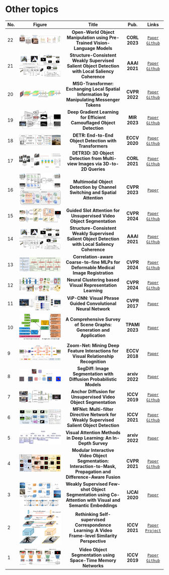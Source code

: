 # Other topics

|No.   |Figure   |Title   |Pub.  |Links|
|-----|:-----:|:-----:|:-----:|:---:|
|22|![bi](IM/MOO.png)|__Open-World Object Manipulation using Pre-Trained Vision-Language Models__|__CORL 2023__|[`Paper`](https://arxiv.org/abs/2303.00905) [`Github`](https://robot-moo.github.io/)|
|21|![bi](IM/SCSOD.png)|__Structure-Consistent Weakly Supervised Salient Object Detection with Local Saliency Coherence__|__AAAI 2021__|[`Paper`](https://cdn.aaai.org/ojs/16434/16434-13-19928-1-2-20210518.pdf) [`Github`](https://github.com/siyueyu/SCWSSOD)|
|20|![bi](IM/MSG.png)|__MSG-Transformer: Exchanging Local Spatial Information by Manipulating Messenger Tokens__|__CVPR 2022__|[`Paper`](https://openaccess.thecvf.com/content/CVPR2022/papers/Fang_MSG-Transformer_Exchanging_Local_Spatial_Information_by_Manipulating_Messenger_Tokens_CVPR_2022_paper.pdf) [`Github`](https://github.com/hustvl/MSG-Transformer)|
|19|![bi](IM/EFF_CAMOUFLAGED.png)|__Deep Gradient Learning for Efficient Camouflaged Object Detection__|__MIR 2023__|[`Paper`](https://arxiv.org/abs/2205.12853) [`Github`](https://github.com/GewelsJI/DGNet)|
|18|![bi](IM/DETR.png)|__DETR: End-to-End Object Detection with Transformers__|__ECCV 2020__|[`Paper`](https://www.ecva.net/papers/eccv_2020/papers_ECCV/papers/123460205.pdf) [`Github`](https://github.com/facebookresearch/detr)|
|17|![bi](IM/3dto2d.png)|__DETR3D: 3D Object Detection from Multi-view Images via 3D-to-2D Queries__|__CORL 2021__|[`Paper`](https://arxiv.org/abs/2110.06922) [`Github`](https://github.com/WangYueFt/detr3d)|
|16|![bi](IM/CSSA.png)|__Multimodal Object Detection by Channel Switching and Spatial Attention__|__CVPR 2023__|[`Paper`](https://openaccess.thecvf.com/content/CVPR2023W/PBVS/papers/Cao_Multimodal_Object_Detection_by_Channel_Switching_and_Spatial_Attention_CVPRW_2023_paper.pdf)|
|15|![bi](IM/slotVOS.png)|__Guided Slot Attention for Unsupervised Video Object Segmentation__|__CVPR 2024__|[`Paper`](https://arxiv.org/abs/2303.08314) [`Github`](https://github.com/Hydragon516/GSANet)|
|14|![bi](IM/unsuperSOD.png)|__Structure-Consistent Weakly Supervised Salient Object Detection with Local Saliency Coherence__|__AAAI 2021__|[`Paper`](https://cdn.aaai.org/ojs/16434/16434-13-19928-1-2-20210518.pdf) [`Github`](http://github.com/siyueyu/SCWSSOD)|
|13|![bi](IM/CMW.png)|__Correlation-aware Coarse-to-fine MLPs for Deformable Medical Image Registration__|__CVPR 2024__|[`Paper`](https://openaccess.thecvf.com/content/CVPR2024/papers/Meng_Correlation-aware_Coarse-to-fine_MLPs_for_Deformable_Medical_Image_Registration_CVPR_2024_paper.pdf) [`Github`](https://github.com/MungoMeng/Registration-CorrMLP)|
|12|![bi](IM/FEC.png)|__Neural Clustering based Visual Representation Learning__|__CVPR 2024__|[`Paper`](https://openaccess.thecvf.com/content/CVPR2024/papers/Chen_Neural_Clustering_based_Visual_Representation_Learning_CVPR_2024_paper.pdf) [`Github`](https://github.com/guikunchen/FEC/)|
|11|![vip_cnn](IM/vip_cnn.png)|__ViP-CNN: Visual Phrase Guided Convolutional Neural Network__|__CVPR 2017__|[`Paper`](https://openaccess.thecvf.com/content_cvpr_2017/papers/Li_ViP-CNN_Visual_Phrase_CVPR_2017_paper.pdf)|
|10|![scene_graph](IM/scene_graph.png)|__A Comprehensive Survey of Scene Graphs: Generation and Application__|__TPAMI 2023__|[`Paper`](https://arxiv.org/pdf/2104.01111.pdf)|
|9|![zoomnet](IM/zoomnet.png)|__Zoom-Net: Mining Deep Feature Interactions for Visual Relationship Recognition__|__ECCV 2018__|[`Paper`](https://openaccess.thecvf.com/content_ECCV_2018/papers/Guojun_Yin_Zoom-Net_Mining_Deep_ECCV_2018_paper.pdf)|
|8|![segdiff](IM/segdiff.png)|__SegDiff: Image Segmentation with Diffusion Probabilistic Models__|__arxiv 2022__|[`Paper`](https://arxiv.org/pdf/2112.00390.pdf)|
|7|![diff](IM/diff.png)|__Anchor Diffusion for Unsupervised Video Object Segmentation__|__ICCV 2019__|[`Paper`](https://openaccess.thecvf.com/content_ICCV_2019/papers/Yang_Anchor_Diffusion_for_Unsupervised_Video_Object_Segmentation_ICCV_2019_paper.pdf) [`Github`](https://github.com/yz93/anchor-diff-VOS)|
|6|![MiNet](IM/WEAKSOD.png)|__MFNet: Multi-filter Directive Network for Weakly Supervised Salient Object Detection__|__ICCV 2021__|[`Paper`](https://openaccess.thecvf.com/content/ICCV2021/papers/Piao_MFNet_Multi-Filter_Directive_Network_for_Weakly_Supervised_Salient_Object_Detection_ICCV_2021_paper.pdf) [`Github`](https://github.com/OIPLab-DUT/MFNet)|
|5|![attention](IM/attention.png)|__Visual Attention Methods in Deep Learning: An In-Depth Survey__|__arxiv 2022__|[`Paper`](https://arxiv.org/abs/2204.07756)|
|4|![MiNet](IM/MiNet.png)|__Modular Interactive Video Object Segmentation: Interaction-to-Mask, Propagation and Difference-Aware Fusion__|__CVPR 2021__|[`Paper`](https://openaccess.thecvf.com/content/CVPR2021/papers/Cheng_Modular_Interactive_Video_Object_Segmentation_Interaction-to-Mask_Propagation_and_Difference-Aware_Fusion_CVPR_2021_paper.pdf) [`Github`](https://github.com/hkchengrex/MiVOS)|
|3|![IJCAI20](IM/IJCAI20.png)|__Weakly Supervised Few-shot Object Segmentation using Co-Attention with Visual and Semantic Embeddings__|__IJCAI 2020__|[`Paper`](https://arxiv.org/abs/2001.09540)|
|2|![rethinking](IM/rethinking_frame_level_similarity.png)|__Rethinking Self-supervised Correspondence Learning: A Video Frame-level Similarity Perspective__|__ICCV 2021__|[`Paper`](https://openaccess.thecvf.com/content/ICCV2021/papers/Xu_Rethinking_Self-Supervised_Correspondence_Learning_A_Video_Frame-Level_Similarity_Perspective_ICCV_2021_paper.pdf) [`Project`](https://jerryxu.net/VFS/)|
|1|![OD-GCN](IM/STM.png)|__Video Object Segmentation using Space-Time Memory Networks__|__ICCV 2019__|[`Paper`](https://openaccess.thecvf.com/content_ICCV_2019/papers/Oh_Video_Object_Segmentation_Using_Space-Time_Memory_Networks_ICCV_2019_paper.pdf) [`Github`](https://github.com/seoungwugoh/STM)|

